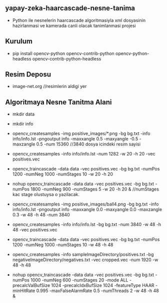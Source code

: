 ## yapay-zeka-haarcascade-nesne-tanima
- Python ile nesnelerin haarcascade algoritmasiyla xml dosyasinin hazirlanmasi ve kamerada canli olacak tanimlanmasi projesi

## Kurulum
- pip install opencv-python opencv-contrib-python opencv-python-headless opencv-contrib-python-headless

## Resim Deposu
- image-net.org //resimlerin aldigi yer

## Algoritmaya Nesne Tanitma Alani
- mkdir data
- mkdir info
- opencv_createsamples -img positive_images/*.png -bg bg.txt -info info/info.lst -pngoutput info -maxxangle 0.5 -maxyangle -0.5 -maxzangle 0.5 -num 15360 //3840 dosya icindeki resim sayisi
- opencv_createsamples -info info/info.lst -num 1282 -w 20 -h 20 -vec positives.vec
- opencv_traincascade -data data -vec positives.vec -bg bg.txt -numPos 1200 -numNeg 1000 -numStages 10 -w 20 -h 20

- nohup opencv_traincascade -data data -vec positives.vec -bg bg.txt -numPos 1800 -numNeg 900 -numStages 5 -w 20 -h 20 & //numStages kac stage olustuysa o yazilacak.

- opencv_createsamples -img positive_images/ball4.png -bg bg.txt -info info/info.lst -pngoutput info -maxxangle 0.0 -maxyangle 0.0 -maxzangle 0.3 -w 48 -h 48 -num 3840
- opencv_createsamples -info info/info.lst -bg bg.txt -num 3840 -w 48 -h 48 -vec positives.vec
- opencv_traincascade -data data -vec positives.vec -bg bg.txt -numPos 1200 -numNeg 1000 -numStages 10 -w 48 -h 48


- opencv_createsamples -info sampleImageDirectory/positives.txt -bg negativeImageDirectory/negatives.txt -vec cropped.vec -num 1920 -w 48 -h 48

- nohup opencv_traincascade -data data -vec positives.vec -bg bg.txt -numPos 1000 -numNeg 600 -numStages 20 -mode ALL -precalcValBufSize 1024 -precalcIdxBufSize 1024 -featureType HAAR -minHitRate 0.995 -maxFalseAlarmRate 0.5 -numThreads 2 -w 48 -h 48 &
